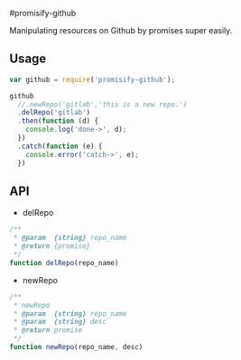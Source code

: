#promisify-github

Manipulating resources on Github by promises super easily.


## Usage

```javascript
var github = require('promisify-github');

github
  //.newRepo('gitlab','this is a new repo.')
  .delRepo('gitlab')
  .then(function (d) {
    console.log('done->', d);
  })
  .catch(function (e) {
    console.error('catch->', e);
  })
```

## API

* delRepo

```javascript
/**
 * @param  {string} repo_name
 * @return {promise}
 */
function delRepo(repo_name)
```

* newRepo

```javascript
/**
 * newRepo
 * @param  {string} repo_name
 * @param  {string} desc
 * @return promise
 */
function newRepo(repo_name, desc)
```


